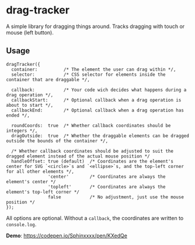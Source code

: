 # drag-tracker

A simple library for dragging things around. Tracks dragging with touch or mouse (left button).

## Usage ##

    dragTracker({
      container:          /* The element the user can drag within */,
      selector:           /* CSS selector for elements inside the container that are draggable */,
      
      callback:           /* Your code wich decides what happens during a drag operation */,
      callbackStart:      /* Optional callback when a drag operation is about to start */,
      callbackEnd:        /* Optional callback when a drag operation has ended */,
      
      roundCoords:  true  /* Whether callback coordinates should be integers */,
      dragOutside:  true  /* Whether the draggable elements can be dragged outside the bounds of the container */,

      /* Whether callback coordinates should be adjusted to suit the dragged element instead of the actual mouse position */
      handleOffset: true (default)  /* Coordinates are the element's center for SVG `<circle>`s and `<ellipse>`s, and the top-left corner for all other elements */,
                    'center'        /* Coordinates are always the element's center */
                    'topleft'       /* Coordinates are always the element's top-left corner */
                    false           /* No adjustment, just use the mouse position */
    });

All options are optional. Without a `callback`, the coordinates are written to `console.log`.

**Demo**: https://codepen.io/Sphinxxxx/pen/KXedQe
